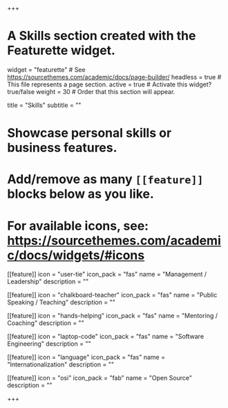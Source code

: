 +++
# A Skills section created with the Featurette widget.
widget = "featurette"  # See https://sourcethemes.com/academic/docs/page-builder/
headless = true  # This file represents a page section.
active = true  # Activate this widget? true/false
weight = 30  # Order that this section will appear.

title = "Skills"
subtitle = ""

# Showcase personal skills or business features.
# 
# Add/remove as many `[[feature]]` blocks below as you like.
# 
# For available icons, see: https://sourcethemes.com/academic/docs/widgets/#icons

  
[[feature]]
  icon = "user-tie"
  icon_pack = "fas"
  name = "Management / Leadership"
  description = ""
  
[[feature]]
  icon = "chalkboard-teacher"
  icon_pack = "fas"
  name = "Public Speaking / Teaching"
  description = ""

[[feature]]
  icon = "hands-helping"
  icon_pack = "fas"
  name = "Mentoring / Coaching"
  description = ""
  
[[feature]]
  icon = "laptop-code"
  icon_pack = "fas"
  name = "Software Engineering"
  description = ""
  
[[feature]]
  icon = "language"
  icon_pack = "fas"
  name = "Internationalization"
  description = ""  
  
[[feature]]
  icon = "osi"
  icon_pack = "fab"
  name = "Open Source"
  description = ""  

+++
